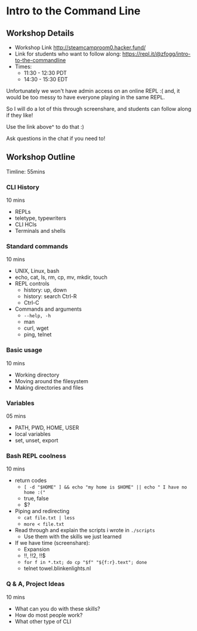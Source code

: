 # Intro to the Command Line

## Workshop Details

-   Workshop Link http://steamcamproom0.hacker.fund/
-   Link for students who want to follow along: https://repl.it/@zfogg/intro-to-the-commandline
-   Times:
    -   11:30 - 12:30 PDT
    -   14:30 - 15:30 EDT

Unfortunately we won't have admin access on an online REPL :( and, it would be too messy to have everyone playing in the same REPL.

So I will do a lot of this through screenshare, and students can follow along if they like!

Use the link above^ to do that :)

Ask questions in the chat if you need to!

## Workshop Outline

Timline: 55mins

### CLI History

10 mins

-   REPLs
-   teletype, typewriters
-   CLI HCIs
-   Terminals and shells

### Standard commands

10 mins

-   UNIX, Linux, bash
-   echo, cat, ls, rm, cp, mv, mkdir, touch
-   REPL controls
    -   history: up, down
    -   history: search Ctrl-R
    -   Ctrl-C
-   Commands and arguments
    -   `--help, -h`
    -   man
    -   curl, wget
    -   ping, telnet

### Basic usage

10 mins

-   Working directory
-   Moving around the filesystem
-   Making directories and files

### Variables

05 mins

-   PATH, PWD, HOME, USER
-   local variables
-   set, unset, export

### Bash REPL coolness

10 mins

-   return codes
    -   `[ -d "$HOME" ] && echo "my home is $HOME" || echo " I have no home :("`
    -   true, false
    -   \$?
-   Piping and redirecting
    -   `cat file.txt | less`
    -   `more < file.txt`
-   Read through and explain the scripts i wrote in `./scripts`
    -   Use them with the skills we just learned
-   If we have time (screenshare):
    -   Expansion
    -   !!, !!2, !!\$
    -   `for f in *.txt; do cp "$f" "${f:r}.text"; done`
    -   telnet towel.blinkenlights.nl

### Q & A, Project Ideas

10 mins

-   What can you do with these skills?
-   How do most people work?
-   What other type of CLI

